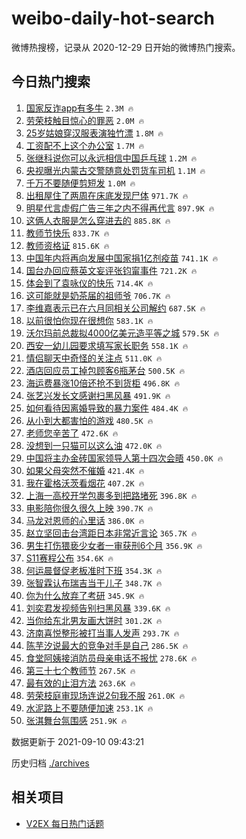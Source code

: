 # weibo-daily-hot-search

微博热搜榜，记录从 2020-12-29 日开始的微博热门搜索。

## 今日热门搜索

<!-- BEGIN -->

1. [国家反诈app有多牛](https://s.weibo.com/weibo?q=%23%E5%9B%BD%E5%AE%B6%E5%8F%8D%E8%AF%88app%E6%9C%89%E5%A4%9A%E7%89%9B%23&Refer=top) `2.3M 🔥`
1. [劳荣枝触目惊心的罪恶](https://s.weibo.com/weibo?q=%23%E5%8A%B3%E8%8D%A3%E6%9E%9D%E8%A7%A6%E7%9B%AE%E6%83%8A%E5%BF%83%E7%9A%84%E7%BD%AA%E6%81%B6%23&Refer=top) `2.0M 🔥`
1. [25岁姑娘穿汉服表演独竹漂](https://s.weibo.com/weibo?q=%2325%E5%B2%81%E5%A7%91%E5%A8%98%E7%A9%BF%E6%B1%89%E6%9C%8D%E8%A1%A8%E6%BC%94%E7%8B%AC%E7%AB%B9%E6%BC%82%23&Refer=top) `1.8M 🔥`
1. [工资配不上这个办公室](https://s.weibo.com/weibo?q=%23%E5%B7%A5%E8%B5%84%E9%85%8D%E4%B8%8D%E4%B8%8A%E8%BF%99%E4%B8%AA%E5%8A%9E%E5%85%AC%E5%AE%A4%23&Refer=top) `1.7M 🔥`
1. [张继科说你可以永远相信中国乒乓球](https://s.weibo.com/weibo?q=%23%E5%BC%A0%E7%BB%A7%E7%A7%91%E8%AF%B4%E4%BD%A0%E5%8F%AF%E4%BB%A5%E6%B0%B8%E8%BF%9C%E7%9B%B8%E4%BF%A1%E4%B8%AD%E5%9B%BD%E4%B9%92%E4%B9%93%E7%90%83%23&Refer=top) `1.2M 🔥`
1. [央视曝光内蒙古交警随意处罚货车司机](https://s.weibo.com/weibo?q=%23%E5%A4%AE%E8%A7%86%E6%9B%9D%E5%85%89%E5%86%85%E8%92%99%E5%8F%A4%E4%BA%A4%E8%AD%A6%E9%9A%8F%E6%84%8F%E5%A4%84%E7%BD%9A%E8%B4%A7%E8%BD%A6%E5%8F%B8%E6%9C%BA%23&Refer=top) `1.1M 🔥`
1. [千万不要随便剪短发](https://s.weibo.com/weibo?q=%23%E5%8D%83%E4%B8%87%E4%B8%8D%E8%A6%81%E9%9A%8F%E4%BE%BF%E5%89%AA%E7%9F%AD%E5%8F%91%23&Refer=top) `1.0M 🔥`
1. [出租屋住了两周在床底发现尸体](https://s.weibo.com/weibo?q=%23%E5%87%BA%E7%A7%9F%E5%B1%8B%E4%BD%8F%E4%BA%86%E4%B8%A4%E5%91%A8%E5%9C%A8%E5%BA%8A%E5%BA%95%E5%8F%91%E7%8E%B0%E5%B0%B8%E4%BD%93%23&Refer=top) `971.7K 🔥`
1. [明星代言虚假广告三年之内不得再代言](https://s.weibo.com/weibo?q=%23%E6%98%8E%E6%98%9F%E4%BB%A3%E8%A8%80%E8%99%9A%E5%81%87%E5%B9%BF%E5%91%8A%E4%B8%89%E5%B9%B4%E4%B9%8B%E5%86%85%E4%B8%8D%E5%BE%97%E5%86%8D%E4%BB%A3%E8%A8%80%23&Refer=top) `897.9K 🔥`
1. [这俩人衣服是怎么穿进去的](https://s.weibo.com/weibo?q=%23%E8%BF%99%E4%BF%A9%E4%BA%BA%E8%A1%A3%E6%9C%8D%E6%98%AF%E6%80%8E%E4%B9%88%E7%A9%BF%E8%BF%9B%E5%8E%BB%E7%9A%84%23&Refer=top) `885.8K 🔥`
1. [教师节快乐](https://s.weibo.com/weibo?q=%23%E6%95%99%E5%B8%88%E8%8A%82%E5%BF%AB%E4%B9%90%23&Refer=top) `833.7K 🔥`
1. [教师资格证](https://s.weibo.com/weibo?q=%E6%95%99%E5%B8%88%E8%B5%84%E6%A0%BC%E8%AF%81&Refer=top) `815.6K 🔥`
1. [中国年内将再向发展中国家捐1亿剂疫苗](https://s.weibo.com/weibo?q=%23%E4%B8%AD%E5%9B%BD%E5%B9%B4%E5%86%85%E5%B0%86%E5%86%8D%E5%90%91%E5%8F%91%E5%B1%95%E4%B8%AD%E5%9B%BD%E5%AE%B6%E6%8D%901%E4%BA%BF%E5%89%82%E7%96%AB%E8%8B%97%23&Refer=top) `741.1K 🔥`
1. [国台办回应蔡英文妄评张钧甯事件](https://s.weibo.com/weibo?q=%23%E5%9B%BD%E5%8F%B0%E5%8A%9E%E5%9B%9E%E5%BA%94%E8%94%A1%E8%8B%B1%E6%96%87%E5%A6%84%E8%AF%84%E5%BC%A0%E9%92%A7%E7%94%AF%E4%BA%8B%E4%BB%B6%23&Refer=top) `721.2K 🔥`
1. [体会到了袁咏仪的快乐](https://s.weibo.com/weibo?q=%23%E4%BD%93%E4%BC%9A%E5%88%B0%E4%BA%86%E8%A2%81%E5%92%8F%E4%BB%AA%E7%9A%84%E5%BF%AB%E4%B9%90%23&Refer=top) `714.4K 🔥`
1. [这可能就是奶茶届的祖师爷](https://s.weibo.com/weibo?q=%23%E8%BF%99%E5%8F%AF%E8%83%BD%E5%B0%B1%E6%98%AF%E5%A5%B6%E8%8C%B6%E5%B1%8A%E7%9A%84%E7%A5%96%E5%B8%88%E7%88%B7%23&Refer=top) `706.7K 🔥`
1. [李维嘉表示已在六月同相关公司解约](https://s.weibo.com/weibo?q=%23%E6%9D%8E%E7%BB%B4%E5%98%89%E8%A1%A8%E7%A4%BA%E5%B7%B2%E5%9C%A8%E5%85%AD%E6%9C%88%E5%90%8C%E7%9B%B8%E5%85%B3%E5%85%AC%E5%8F%B8%E8%A7%A3%E7%BA%A6%23&Refer=top) `687.5K 🔥`
1. [以前很怕你现在很想你](https://s.weibo.com/weibo?q=%23%E4%BB%A5%E5%89%8D%E5%BE%88%E6%80%95%E4%BD%A0%E7%8E%B0%E5%9C%A8%E5%BE%88%E6%83%B3%E4%BD%A0%23&Refer=top) `583.1K 🔥`
1. [沃尔玛前总裁拟4000亿美元造平等之城](https://s.weibo.com/weibo?q=%23%E6%B2%83%E5%B0%94%E7%8E%9B%E5%89%8D%E6%80%BB%E8%A3%81%E6%8B%9F4000%E4%BA%BF%E7%BE%8E%E5%85%83%E9%80%A0%E5%B9%B3%E7%AD%89%E4%B9%8B%E5%9F%8E%23&Refer=top) `579.5K 🔥`
1. [西安一幼儿园要求填写家长职务](https://s.weibo.com/weibo?q=%23%E8%A5%BF%E5%AE%89%E4%B8%80%E5%B9%BC%E5%84%BF%E5%9B%AD%E8%A6%81%E6%B1%82%E5%A1%AB%E5%86%99%E5%AE%B6%E9%95%BF%E8%81%8C%E5%8A%A1%23&Refer=top) `558.1K 🔥`
1. [情侣聊天中奇怪的关注点](https://s.weibo.com/weibo?q=%23%E6%83%85%E4%BE%A3%E8%81%8A%E5%A4%A9%E4%B8%AD%E5%A5%87%E6%80%AA%E7%9A%84%E5%85%B3%E6%B3%A8%E7%82%B9%23&Refer=top) `511.0K 🔥`
1. [酒店回应员工掉包顾客6瓶茅台](https://s.weibo.com/weibo?q=%E9%85%92%E5%BA%97%E5%9B%9E%E5%BA%94%E5%91%98%E5%B7%A5%E6%8E%89%E5%8C%85%E9%A1%BE%E5%AE%A26%E7%93%B6%E8%8C%85%E5%8F%B0&Refer=top) `500.5K 🔥`
1. [海运费暴涨10倍还抢不到货柜](https://s.weibo.com/weibo?q=%23%E6%B5%B7%E8%BF%90%E8%B4%B9%E6%9A%B4%E6%B6%A810%E5%80%8D%E8%BF%98%E6%8A%A2%E4%B8%8D%E5%88%B0%E8%B4%A7%E6%9F%9C%23&Refer=top) `496.8K 🔥`
1. [张艺兴发长文感谢扫黑风暴](https://s.weibo.com/weibo?q=%23%E5%BC%A0%E8%89%BA%E5%85%B4%E5%8F%91%E9%95%BF%E6%96%87%E6%84%9F%E8%B0%A2%E6%89%AB%E9%BB%91%E9%A3%8E%E6%9A%B4%23&Refer=top) `491.9K 🔥`
1. [如何看待因离婚导致的暴力案件](https://s.weibo.com/weibo?q=%23%E5%A6%82%E4%BD%95%E7%9C%8B%E5%BE%85%E5%9B%A0%E7%A6%BB%E5%A9%9A%E5%AF%BC%E8%87%B4%E7%9A%84%E6%9A%B4%E5%8A%9B%E6%A1%88%E4%BB%B6%23&Refer=top) `484.4K 🔥`
1. [从小到大都害怕的游戏](https://s.weibo.com/weibo?q=%23%E4%BB%8E%E5%B0%8F%E5%88%B0%E5%A4%A7%E9%83%BD%E5%AE%B3%E6%80%95%E7%9A%84%E6%B8%B8%E6%88%8F%23&Refer=top) `480.5K 🔥`
1. [老师您辛苦了](https://s.weibo.com/weibo?q=%23%E8%80%81%E5%B8%88%E6%82%A8%E8%BE%9B%E8%8B%A6%E4%BA%86%23&Refer=top) `472.6K 🔥`
1. [没想到一只猫可以这么油](https://s.weibo.com/weibo?q=%23%E6%B2%A1%E6%83%B3%E5%88%B0%E4%B8%80%E5%8F%AA%E7%8C%AB%E5%8F%AF%E4%BB%A5%E8%BF%99%E4%B9%88%E6%B2%B9%23&Refer=top) `472.0K 🔥`
1. [中国将主办金砖国家领导人第十四次会晤](https://s.weibo.com/weibo?q=%23%E4%B8%AD%E5%9B%BD%E5%B0%86%E4%B8%BB%E5%8A%9E%E9%87%91%E7%A0%96%E5%9B%BD%E5%AE%B6%E9%A2%86%E5%AF%BC%E4%BA%BA%E7%AC%AC%E5%8D%81%E5%9B%9B%E6%AC%A1%E4%BC%9A%E6%99%A4%23&Refer=top) `450.0K 🔥`
1. [如果父母突然不催婚](https://s.weibo.com/weibo?q=%23%E5%A6%82%E6%9E%9C%E7%88%B6%E6%AF%8D%E7%AA%81%E7%84%B6%E4%B8%8D%E5%82%AC%E5%A9%9A%23&Refer=top) `421.4K 🔥`
1. [我在霍格沃茨看烟花](https://s.weibo.com/weibo?q=%23%E6%88%91%E5%9C%A8%E9%9C%8D%E6%A0%BC%E6%B2%83%E8%8C%A8%E7%9C%8B%E7%83%9F%E8%8A%B1%23&Refer=top) `407.2K 🔥`
1. [上海一高校开学包裹多到把路堵死](https://s.weibo.com/weibo?q=%23%E4%B8%8A%E6%B5%B7%E4%B8%80%E9%AB%98%E6%A0%A1%E5%BC%80%E5%AD%A6%E5%8C%85%E8%A3%B9%E5%A4%9A%E5%88%B0%E6%8A%8A%E8%B7%AF%E5%A0%B5%E6%AD%BB%23&Refer=top) `396.8K 🔥`
1. [电影陪你很久很久上映](https://s.weibo.com/weibo?q=%E7%94%B5%E5%BD%B1%E9%99%AA%E4%BD%A0%E5%BE%88%E4%B9%85%E5%BE%88%E4%B9%85%E4%B8%8A%E6%98%A0&Refer=top) `390.7K 🔥`
1. [马龙对恩师的心里话](https://s.weibo.com/weibo?q=%23%E9%A9%AC%E9%BE%99%E5%AF%B9%E6%81%A9%E5%B8%88%E7%9A%84%E5%BF%83%E9%87%8C%E8%AF%9D%23&Refer=top) `386.0K 🔥`
1. [赵立坚回击台湾距日本非常近言论](https://s.weibo.com/weibo?q=%23%E8%B5%B5%E7%AB%8B%E5%9D%9A%E5%9B%9E%E5%87%BB%E5%8F%B0%E6%B9%BE%E8%B7%9D%E6%97%A5%E6%9C%AC%E9%9D%9E%E5%B8%B8%E8%BF%91%E8%A8%80%E8%AE%BA%23&Refer=top) `365.7K 🔥`
1. [男生打伤猥亵少女者一审获刑6个月](https://s.weibo.com/weibo?q=%23%E7%94%B7%E7%94%9F%E6%89%93%E4%BC%A4%E7%8C%A5%E4%BA%B5%E5%B0%91%E5%A5%B3%E8%80%85%E4%B8%80%E5%AE%A1%E8%8E%B7%E5%88%916%E4%B8%AA%E6%9C%88%23&Refer=top) `356.9K 🔥`
1. [S11赛程公布](https://s.weibo.com/weibo?q=%23S11%E8%B5%9B%E7%A8%8B%E5%85%AC%E5%B8%83%23&Refer=top) `354.6K 🔥`
1. [何运晨督促老板准时下班](https://s.weibo.com/weibo?q=%23%E4%BD%95%E8%BF%90%E6%99%A8%E7%9D%A3%E4%BF%83%E8%80%81%E6%9D%BF%E5%87%86%E6%97%B6%E4%B8%8B%E7%8F%AD%23&Refer=top) `354.3K 🔥`
1. [张智霖认布瑞吉当干儿子](https://s.weibo.com/weibo?q=%23%E5%BC%A0%E6%99%BA%E9%9C%96%E8%AE%A4%E5%B8%83%E7%91%9E%E5%90%89%E5%BD%93%E5%B9%B2%E5%84%BF%E5%AD%90%23&Refer=top) `348.7K 🔥`
1. [你为什么放弃了考研](https://s.weibo.com/weibo?q=%23%E4%BD%A0%E4%B8%BA%E4%BB%80%E4%B9%88%E6%94%BE%E5%BC%83%E4%BA%86%E8%80%83%E7%A0%94%23&Refer=top) `345.9K 🔥`
1. [刘奕君发视频告别扫黑风暴](https://s.weibo.com/weibo?q=%23%E5%88%98%E5%A5%95%E5%90%9B%E5%8F%91%E8%A7%86%E9%A2%91%E5%91%8A%E5%88%AB%E6%89%AB%E9%BB%91%E9%A3%8E%E6%9A%B4%23&Refer=top) `339.6K 🔥`
1. [当你给东北男友画大饼时](https://s.weibo.com/weibo?q=%23%E5%BD%93%E4%BD%A0%E7%BB%99%E4%B8%9C%E5%8C%97%E7%94%B7%E5%8F%8B%E7%94%BB%E5%A4%A7%E9%A5%BC%E6%97%B6%23&Refer=top) `301.2K 🔥`
1. [济南喜悦整形被打当事人发声](https://s.weibo.com/weibo?q=%23%E6%B5%8E%E5%8D%97%E5%96%9C%E6%82%A6%E6%95%B4%E5%BD%A2%E8%A2%AB%E6%89%93%E5%BD%93%E4%BA%8B%E4%BA%BA%E5%8F%91%E5%A3%B0%23&Refer=top) `293.7K 🔥`
1. [陈芋汐说最大的竞争对手是自己](https://s.weibo.com/weibo?q=%23%E9%99%88%E8%8A%8B%E6%B1%90%E8%AF%B4%E6%9C%80%E5%A4%A7%E7%9A%84%E7%AB%9E%E4%BA%89%E5%AF%B9%E6%89%8B%E6%98%AF%E8%87%AA%E5%B7%B1%23&Refer=top) `286.5K 🔥`
1. [食堂阿姨接消防员母亲电话不报忧](https://s.weibo.com/weibo?q=%23%E9%A3%9F%E5%A0%82%E9%98%BF%E5%A7%A8%E6%8E%A5%E6%B6%88%E9%98%B2%E5%91%98%E6%AF%8D%E4%BA%B2%E7%94%B5%E8%AF%9D%E4%B8%8D%E6%8A%A5%E5%BF%A7%23&Refer=top) `278.6K 🔥`
1. [第三十七个教师节](https://s.weibo.com/weibo?q=%E7%AC%AC%E4%B8%89%E5%8D%81%E4%B8%83%E4%B8%AA%E6%95%99%E5%B8%88%E8%8A%82&Refer=top) `267.5K 🔥`
1. [最有效的止泪方法](https://s.weibo.com/weibo?q=%23%E6%9C%80%E6%9C%89%E6%95%88%E7%9A%84%E6%AD%A2%E6%B3%AA%E6%96%B9%E6%B3%95%23&Refer=top) `263.6K 🔥`
1. [劳荣枝庭审现场连说2句我不服](https://s.weibo.com/weibo?q=%23%E5%8A%B3%E8%8D%A3%E6%9E%9D%E5%BA%AD%E5%AE%A1%E7%8E%B0%E5%9C%BA%E8%BF%9E%E8%AF%B42%E5%8F%A5%E6%88%91%E4%B8%8D%E6%9C%8D%23&Refer=top) `261.0K 🔥`
1. [水泥路上不要随便加速](https://s.weibo.com/weibo?q=%23%E6%B0%B4%E6%B3%A5%E8%B7%AF%E4%B8%8A%E4%B8%8D%E8%A6%81%E9%9A%8F%E4%BE%BF%E5%8A%A0%E9%80%9F%23&Refer=top) `253.1K 🔥`
1. [张淇舞台氛围感](https://s.weibo.com/weibo?q=%23%E5%BC%A0%E6%B7%87%E8%88%9E%E5%8F%B0%E6%B0%9B%E5%9B%B4%E6%84%9F%23&Refer=top) `251.9K 🔥`

数据更新于 2021-09-10 09:43:21

<!-- END -->

历史归档 [./archives](./archives)

## 相关项目

- [V2EX 每日热门话题](https://github.com/boojack/v2ex-daily-hot-topic)
